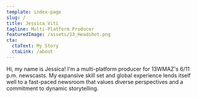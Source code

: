 ```yaml
---
template: index-page
slug: /
title: Jessica Viti
tagline: Multi-Platform Producer
featuredImage: /assets/13_Headshot.png
cta:
  ctaText: My Story
  ctaLink: /about
---
```

Hi, my name is Jessica! I'm a multi-platform producer for 13WMAZ's 6/11 p.m. newscasts. My expansive skill set and global experience lends itself well to a fast-paced newsroom that values diverse perspectives and a commitment to dynamic storytelling.
